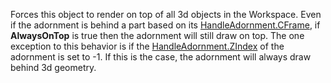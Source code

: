 Forces this object to render on top of all 3d objects in the Workspace.
Even if the adornment is behind a part based on its
[HandleAdornment.CFrame](https://create.roblox.com/docs/reference/engine/classes/HandleAdornment#CFrame), if **AlwaysOnTop** is true then the adornment
will still draw on top. The one exception to this behavior is if the
[HandleAdornment.ZIndex](https://create.roblox.com/docs/reference/engine/classes/HandleAdornment#ZIndex) of the adornment is set to -1. If this is the
case, the adornment will always draw behind 3d geometry.